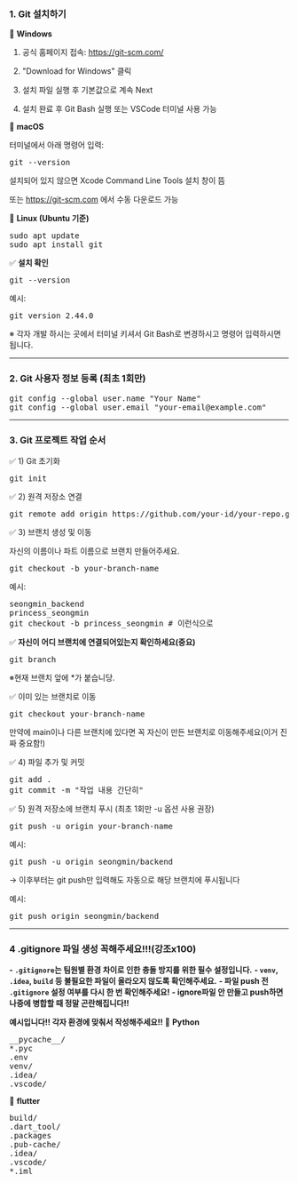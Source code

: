 ### 1. Git 설치하기

🔹 **Windows**

1) 공식 홈페이지 접속: https://git-scm.com/

2) "Download for Windows" 클릭

3) 설치 파일 실행 후 기본값으로 계속 Next

4) 설치 완료 후 Git Bash 실행 또는 VSCode 터미널 사용 가능

🔹 **macOS**

터미널에서 아래 명령어 입력:

<pre>git --version</pre>

설치되어 있지 않으면 Xcode Command Line Tools 설치 창이 뜸

또는 https://git-scm.com 에서 수동 다운로드 가능

🔹 **Linux (Ubuntu 기준)**

<pre>sudo apt update
sudo apt install git</pre>

✅ **설치 확인**

<pre>git --version</pre>

예시: 
<pre>git version 2.44.0</pre>

※ 각자 개발 하시는 곳에서 터미널 키셔서 Git Bash로 변경하시고 명령어 입력하시면 됩니다.

---

### 2. Git 사용자 정보 등록 (최초 1회만)
<pre>git config --global user.name "Your Name"
git config --global user.email "your-email@example.com"</pre>
---

### 3. Git 프로젝트 작업 순서

✅ 1) Git 초기화

<pre>git init</pre>

✅ 2) 원격 저장소 연결

<pre>git remote add origin https://github.com/your-id/your-repo.git</pre>

✅ 3) 브랜치 생성 및 이동

자신의 이름이나 파트 이름으로 브랜치 만들어주세요.

<pre>git checkout -b your-branch-name</pre>

예시:

<pre>seongmin_backend
princess_seongmin
git checkout -b princess_seongmin # 이런식으로</pre>

✅ **자신이 어디 브랜치에 연결되어있는지 확인하세요(중요)**
<pre>git branch</pre>
※현재 브랜치 앞에 *가 붙습니당.

✅ 이미 있는 브랜치로 이동
<pre>git checkout your-branch-name</pre>
만약에 main이나 다른 브랜치에 있다면 꼭 자신이 만든 브랜치로 이동해주세요(이거 진짜 중요함!)

✅ 4) 파일 추가 및 커밋

<pre>git add .
git commit -m "작업 내용 간단히"</pre>

✅ 5) 원격 저장소에 브랜치 푸시
 (최초 1회만 -u 옵션 사용 권장)

<pre>git push -u origin your-branch-name</pre>

예시: 
<pre>git push -u origin seongmin/backend</pre>

→ 이후부터는 git push만 입력해도 자동으로 해당 브랜치에 푸시됩니다

예시: 
<pre>git push origin seongmin/backend</pre>
---

### 4 .gitignore 파일 생성 꼭해주세요!!!(강조x100)

**- `.gitignore`는 팀원별 환경 차이로 인한 충돌 방지를 위한 필수 설정입니다.**
**- `venv`, `.idea`, `build` 등 불필요한 파일이 올라오지 않도록 확인해주세요.**
**- 파일 push 전 `.gitignore` 설정 여부를 다시 한 번 확인해주세요!**
**- ignore파일 안 만들고 push하면 나중에 병합할 때 정말 곤란해집니다!!**

**예시입니다!! 각자 환경에 맞춰서 작성해주세요!!**
🔸 **Python**
<pre>__pycache__/
*.pyc
.env
venv/
.idea/
.vscode/</pre>

🔸 **flutter**
<pre>build/
.dart_tool/
.packages
.pub-cache/
.idea/
.vscode/
*.iml</pre>
